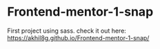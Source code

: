 # Frontend-mentor-1-snap
First project using sass.
check it out here: https://akhil8g.github.io/Frontend-mentor-1-snap/
